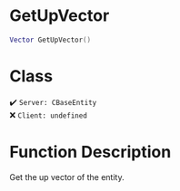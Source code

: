 # GetUpVector
```lua
Vector GetUpVector()
```
# Class
✔️ `Server: CBaseEntity`  
❌ `Client: undefined`  

# Function Description
Get the up vector of the entity.
